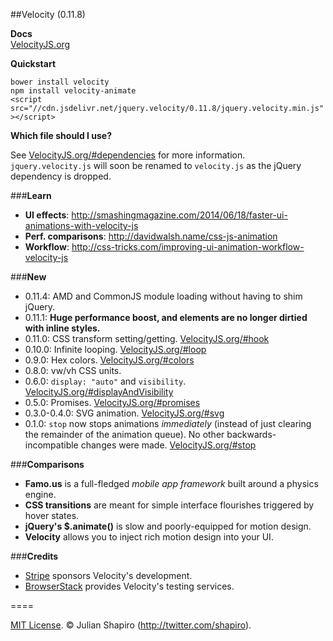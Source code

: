 ##Velocity (0.11.8)

**Docs**  
[VelocityJS.org](http://VelocityJS.org)

**Quickstart**  

`bower install velocity`  
`npm install velocity-animate`  
`<script src="//cdn.jsdelivr.net/jquery.velocity/0.11.8/jquery.velocity.min.js"></script>`

**Which file should I use?**

See [VelocityJS.org/#dependencies](http://VelocityJS.org/#dependencies) for more information. `jquery.velocity.js` will soon be renamed to `velocity.js` as the jQuery dependency is dropped.

###**Learn**

- **UI effects**: http://smashingmagazine.com/2014/06/18/faster-ui-animations-with-velocity-js
- **Perf. comparisons**: http://davidwalsh.name/css-js-animation
- **Workflow**: http://css-tricks.com/improving-ui-animation-workflow-velocity-js

###**New**

- 0.11.4: AMD and CommonJS module loading without having to shim jQuery.
- 0.11.1: **Huge performance boost, and elements are no longer dirtied with inline styles.**
- 0.11.0: CSS transform setting/getting. [VelocityJS.org/#hook](http://VelocityJS.org/#hook)
- 0.10.0: Infinite looping. [VelocityJS.org/#loop](http://VelocityJS.org/#loop)
- 0.9.0: Hex colors. [VelocityJS.org/#colors](http://VelocityJS.org/#colors)
- 0.8.0: vw/vh CSS units.
- 0.6.0: `display: "auto"` and `visibility`. [VelocityJS.org/#displayAndVisibility](http://VelocityJS.org/#displayAndVisibility)
- 0.5.0: Promises. [VelocityJS.org/#promises](http://VelocityJS.org/#promises)
- 0.3.0-0.4.0: SVG animation. [VelocityJS.org/#svg](http://VelocityJS.org/#svg)
- 0.1.0: `stop` now stops animations *immediately* (instead of just clearing the remainder of the animation queue). No other backwards-incompatible changes were made. [VelocityJS.org/#stop](http://VelocityJS.org/#stop)

###**Comparisons**

- **Famo.us** is a full-fledged *mobile app framework* built around a physics engine.
- **CSS transitions** are meant for simple interface flourishes triggered by hover states.
- **jQuery's $.animate()** is slow and poorly-equipped for motion design.
- **Velocity** allows you to inject rich motion design into your UI.

###**Credits**

- <a href="https://stripe.com/blog/stripe-open-source-retreat">Stripe</a> sponsors Velocity's development.
- <a href="http://browserstack.com">BrowserStack</a> provides Velocity's testing services. 

====

[MIT License](LICENSE.md). © Julian Shapiro (http://twitter.com/shapiro).
